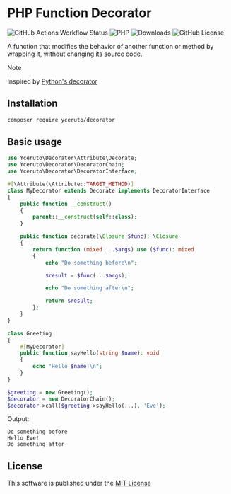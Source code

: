 # PHP Function Decorator

![GitHub Actions Workflow Status](https://img.shields.io/github/actions/workflow/status/yceruto/decorator/ci.yml)
![PHP](https://img.shields.io/badge/dynamic/json?url=https%3A%2F%2Fgithub.com%2Fyceruto%2Fdecorator%2Fraw%2Fmain%2Fcomposer.json&query=require.php&label=php)
![Downloads](https://img.shields.io/badge/dynamic/json?url=https%3A%2F%2Fpackagist.org%2Fpackages%2Fyceruto%2Fdecorator.json&query=package.downloads.total&label=downloads)
![GitHub License](https://img.shields.io/github/license/yceruto/decorator)

A function that modifies the behavior of another function or method by wrapping it, without changing its source code.

> [!NOTE]
> Inspired by [Python's decorator](https://peps.python.org/pep-0318/)

## Installation

```bash
composer require yceruto/decorator
```

## Basic usage

```php
use Yceruto\Decorator\Attribute\Decorate;
use Yceruto\Decorator\DecoratorChain;
use Yceruto\Decorator\DecoratorInterface;

#[\Attribute(\Attribute::TARGET_METHOD)]
class MyDecorator extends Decorate implements DecoratorInterface
{
    public function __construct()
    {
        parent::__construct(self::class);
    }

    public function decorate(\Closure $func): \Closure
    {
        return function (mixed ...$args) use ($func): mixed
        {
            echo "Do something before\n";

            $result = $func(...$args);

            echo "Do something after\n";

            return $result;
        };
    }
}

class Greeting
{
    #[MyDecorator]
    public function sayHello(string $name): void
    {
        echo "Hello $name!\n";
    }
}

$greeting = new Greeting();
$decorator = new DecoratorChain();
$decorator->call($greeting->sayHello(...), 'Eve');
```
Output:
```
Do something before
Hello Eve!
Do something after
```

## License

This software is published under the [MIT License](LICENSE)
